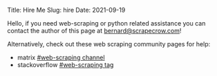 Title: Hire Me
Slug: hire
Date: 2021-09-19

Hello,
if you need web-scraping or python related assistance you can contact the author of this page at [bernard@scrapecrow.com](mailto:bernard@scrapecrow.com)! 
    
Alternatively, check out these web scraping community pages for help:

- matrix [#web-scraping channel]
- stackoverflow [#web-scraping tag]

[#web-scraping channel]: https://matrix.to/#/%23web-scraping:matrix.org
[#web-scraping tag]: https://stackoverflow.com/questions/tagged/web-scraping
